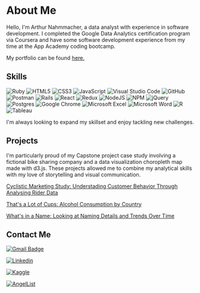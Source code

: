 # About Me

Hello, I'm Arthur Nahmmacher, a data analyst with experience in software development. I completed the Google Data Analytics certification program via Coursera and have some software development experience from my time at the App Academy coding bootcamp. 

My portfolio can be found [here.](https://anahmmacher.github.io/portfolio/)

## Skills

![Ruby](https://img.shields.io/badge/ruby-%23CC342D.svg?style=for-the-badge&logo=ruby&logoColor=white)
![HTML5](https://img.shields.io/badge/HTML5-E34F26?style=for-the-badge&logo=html5&logoColor=white)
![CSS3](https://img.shields.io/badge/CSS3-1572B6?style=for-the-badge&logo=css3&logoColor=white)
![JavaScript](https://img.shields.io/badge/javascript-%23323330.svg?style=for-the-badge&logo=javascript&logoColor=%23F7DF1E)
![Visual Studio Code](https://img.shields.io/badge/Visual%20Studio%20Code-0078d7.svg?style=for-the-badge&logo=visual-studio-code&logoColor=white)
![GitHub](https://img.shields.io/badge/github-%23121011.svg?style=for-the-badge&logo=github&logoColor=white)
![Postman](https://img.shields.io/badge/Postman-FF6C37?style=for-the-badge&logo=postman&logoColor=white)
![Rails](https://img.shields.io/badge/rails-%23CC0000.svg?style=for-the-badge&logo=ruby-on-rails&logoColor=white)
![React](https://img.shields.io/badge/react-%2320232a.svg?style=for-the-badge&logo=react&logoColor=%2361DAFB)
![Redux](https://img.shields.io/badge/redux-%23593d88.svg?style=for-the-badge&logo=redux&logoColor=white)
![NodeJS](https://img.shields.io/badge/node.js-6DA55F?style=for-the-badge&logo=node.js&logoColor=white)
![NPM](https://img.shields.io/badge/NPM-%23000000.svg?style=for-the-badge&logo=npm&logoColor=white)
![jQuery](https://img.shields.io/badge/jquery-%230769AD.svg?style=for-the-badge&logo=jquery&logoColor=white)
![Postgres](https://img.shields.io/badge/postgres-%23316192.svg?style=for-the-badge&logo=postgresql&logoColor=white)
![Google Chrome](https://img.shields.io/badge/Google%20Chrome-4285F4?style=for-the-badge&logo=GoogleChrome&logoColor=white)
![Microsoft Excel](https://img.shields.io/badge/Microsoft_Excel-217346?style=for-the-badge&logo=microsoft-excel&logoColor=white)
![Microsoft Word](https://img.shields.io/badge/Microsoft_Word-2B579A?style=for-the-badge&logo=microsoft-word&logoColor=white)
![R](https://img.shields.io/badge/R-276DC3?style=for-the-badge&logo=r&logoColor=white)
![Tableau](https://img.shields.io/badge/Tableau-E97627?style=for-the-badge&logo=tableau&logoColor=white)


I'm always looking to expand my skillset and enjoy tackling new challenges.

## Projects

I'm particularly proud of my Capstone project case study involving a fictional bike sharing company and a data visualization choropleth map made with d3.js. These projects allowed me to combine my analytical skills with my love of storytelling and visual communication.

[Cyclistic Marketing Study: Understading Customer Behavior Through Analysing Rider Data](https://anahmmacher.github.io/cyclistic_capstone_project/)

[That's a Lot of Cups: Alcohol Consumption by Country](https://anahmmacher.github.io/Javascript_Project_12_27_21/)

[What's in a Name: Looking at Naming Details and Trends Over Time](https://anahmmacher.github.io/whats_in_a_name/)


## Contact Me

[![Gmail Badge](https://img.shields.io/badge/Gmail-EA4335?logo=gmail&logoColor=fff&style=for-the-badge)](mailto:acnahmmacher@gmail.com)

[![Linkedin](https://img.shields.io/badge/LinkedIn-0A66C2?logo=linkedin&logoColor=fff&style=for-the-badge)](https://www.linkedin.com/in/arthur-nahmmacher/)

[![Kaggle](https://img.shields.io/badge/Kaggle-20BEFF?logo=kaggle&logoColor=fff&style=for-the-badge)](https://www.kaggle.com/arthurnahmmacher)

[![AngelList](https://img.shields.io/badge/AngelList-000?logo=angellist&logoColor=fff&style=for-the-badge)](https://angel.co/u/arthur-nahmmacher)
